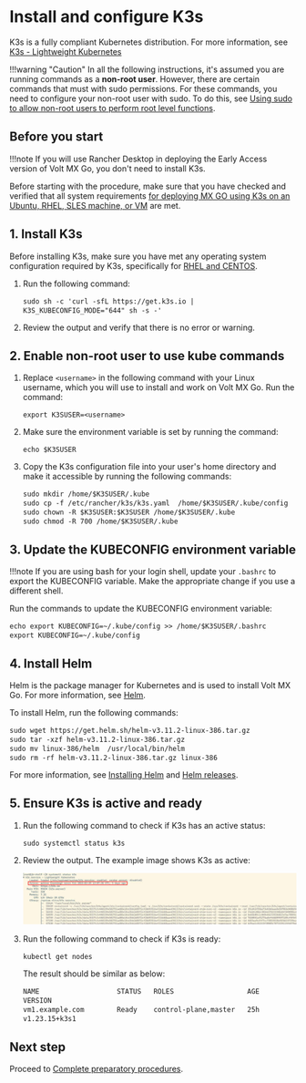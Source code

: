 # Install and configure K3s

K3s is a fully compliant Kubernetes distribution. For more information, see [K3s - Lightweight Kubernetes](https://docs.k3s.io/)

!!!warning "Caution"
    In all the following instructions, it's assumed you are running commands as a **non-root user**. However, there are certain commands that must with sudo permissions. For these commands, you need to configure your non-root user with sudo. To do this, see [Using sudo to allow non-root users to perform root level functions](https://www.suse.com/support/kb/doc/?id=000016906).

## Before you start

!!!note
    If you will use Rancher Desktop in deploying the Early Access version of Volt MX Go, you don't need to install K3s.

Before starting with the procedure, make sure that you have checked and verified that all system requirements [for deploying MX GO using K3s on an Ubuntu, RHEL, SLES machine, or VM](sysreq.md#for-deploying-mx-go-using-k3s-on-an-ubuntu-rhel-sles-machine-or-vm) are met.

## 1. Install K3s

Before installing K3s, make sure you have met any operating system configuration required by K3s, specifically for [RHEL and CENTOS](https://docs.k3s.io/advanced#red-hat-enterprise-linux--centos).

1. Run the following command:

    ```
    sudo sh -c 'curl -sfL https://get.k3s.io |  K3S_KUBECONFIG_MODE="644" sh -s -'
    ```

2. Review the output and verify that there is no error or warning.

## 2. Enable non-root user to use kube commands

1. Replace `<username>` in the following command with your Linux username, which you will use to install and work on Volt MX Go. Run the command:

    ```
    export K3SUSER=<username>
    ```

2. Make sure the environment variable is set by running the command:

    ```
    echo $K3SUSER
    ```

3. Copy the K3s configuration file into your user's home directory and make it accessible by running the following commands:

    ```
    sudo mkdir /home/$K3SUSER/.kube
    sudo cp -f /etc/rancher/k3s/k3s.yaml  /home/$K3SUSER/.kube/config
    sudo chown -R $K3SUSER:$K3SUSER /home/$K3SUSER/.kube
    sudo chmod -R 700 /home/$K3SUSER/.kube
    ```

## 3. Update the KUBECONFIG environment variable

!!!note
    If you are using bash for your login shell, update your `.bashrc` to export the KUBECONFIG variable. Make the appropriate change if you use a different shell.

Run the commands to update the KUBECONFIG environment variable:

```
echo export KUBECONFIG=~/.kube/config >> /home/$K3SUSER/.bashrc
export KUBECONFIG=~/.kube/config
```

## 4. Install Helm

Helm is the package manager for Kubernetes and is used to install Volt MX Go. For more information, see [Helm](https://helm.sh/).

To install Helm, run the following commands:

```
sudo wget https://get.helm.sh/helm-v3.11.2-linux-386.tar.gz
sudo tar -xzf helm-v3.11.2-linux-386.tar.gz
sudo mv linux-386/helm  /usr/local/bin/helm
sudo rm -rf helm-v3.11.2-linux-386.tar.gz linux-386
```

For more information, see [Installing Helm](https://helm.sh/docs/intro/install/) and [Helm releases](https://github.com/helm/helm/releases).


## 5. Ensure K3s is active and ready

1. Run the following command to check if K3s has an active status:

    ```
    sudo systemctl status k3s
    ```

2. Review the output. The example image shows K3s as active:

    ![K3s active status](../assets/images/systemctl-status-k3s.jpeg)

3. Run the following command to check if K3s is ready:

    ```
    kubectl get nodes
    ```

    The result should be similar as below:

    ``` { .yaml .no-copy }
    NAME                   STATUS   ROLES                  AGE   VERSION
    vm1.example.com        Ready    control-plane,master   25h   v1.23.15+k3s1
    ```

## Next step

Proceed to [Complete preparatory procedures](prereq.md).